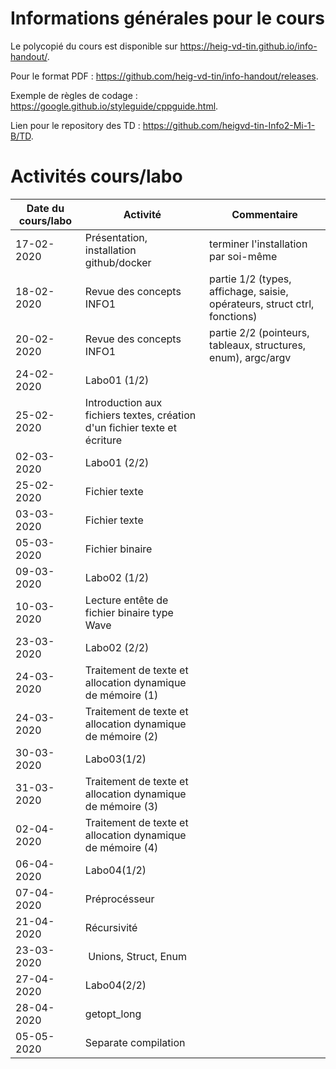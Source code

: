 # Informations générales pour le cours

Le polycopié du cours est disponible sur https://heig-vd-tin.github.io/info-handout/.

Pour le format PDF :  https://github.com/heig-vd-tin/info-handout/releases.

Exemple de règles de codage : https://google.github.io/styleguide/cppguide.html.

Lien pour le repository des TD : https://github.com/heigvd-tin-Info2-Mi-1-B/TD.

# Activités cours/labo
| Date du cours/labo | Activité | Commentaire |
|---|---|---|
|17-02-2020 | Présentation, installation github/docker | terminer l'installation par soi-même |
|18-02-2020 | Revue des concepts INFO1 | partie 1/2 (types, affichage, saisie, opérateurs, struct ctrl, fonctions)|
|20-02-2020 | Revue des concepts INFO1 | partie 2/2 (pointeurs, tableaux, structures, enum), argc/argv |
|24-02-2020 | Labo01 (1/2) |  |
|25-02-2020 | Introduction aux fichiers textes, création d'un fichier texte et écriture |  |
|02-03-2020 | Labo01 (2/2) |  |
|25-02-2020 | Fichier texte |  |
|03-03-2020 | Fichier texte |  |
|05-03-2020 | Fichier binaire |  |
|09-03-2020 | Labo02 (1/2) |  |
|10-03-2020 | Lecture entête de fichier binaire type Wave|  |
|23-03-2020 | Labo02 (2/2) |  |
|24-03-2020 | Traitement de texte et allocation dynamique de mémoire (1)|
|24-03-2020 | Traitement de texte et allocation dynamique de mémoire (2)|
|30-03-2020 | Labo03(1/2) |  |
|31-03-2020 | Traitement de texte et allocation dynamique de mémoire (3)|
|02-04-2020 | Traitement de texte et allocation dynamique de mémoire (4)|
|06-04-2020 | Labo04(1/2) |  |
|07-04-2020 | Préprocésseur |  |
|21-04-2020 | Récursivité |  |
|23-03-2020 | Unions, Struct, Enum |
|27-04-2020 | Labo04(2/2) |  |
|28-04-2020 | getopt_long |  |
| 05-05-2020 | Separate compilation |  

